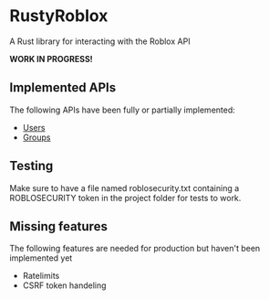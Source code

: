 # RustyRoblox
A Rust library for interacting with the Roblox API

**WORK IN PROGRESS!**

## Implemented APIs
The following APIs have been fully or partially implemented:
- [Users](https://users.roblox.com/docs)
- [Groups](https://groups.roblox.com/docs)

## Testing
Make sure to have a file named roblosecurity.txt containing a ROBLOSECURITY token in the project folder for tests to work.

## Missing features
The following features are needed for production but haven't been implemented yet

- Ratelimits
- CSRF token handeling
